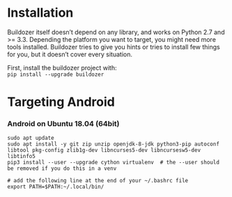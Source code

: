 # Installation
Buildozer itself doesn’t depend on any library, and works on Python 2.7 and >= 3.3. Depending the platform you want to target, you might need more tools installed. Buildozer tries to give you hints or tries to install few things for you, but it doesn’t cover every situation.

First, install the buildozer project with:  
 ```pip install --upgrade buildozer```   
 
# Targeting Android  
### Android on Ubuntu 18.04 (64bit)  
 ```
sudo apt update
sudo apt install -y git zip unzip openjdk-8-jdk python3-pip autoconf libtool pkg-config zlib1g-dev libncurses5-dev libncursesw5-dev libtinfo5
pip3 install --user --upgrade cython virtualenv  # the --user should be removed if you do this in a venv

# add the following line at the end of your ~/.bashrc file
export PATH=$PATH:~/.local/bin/
 ```

